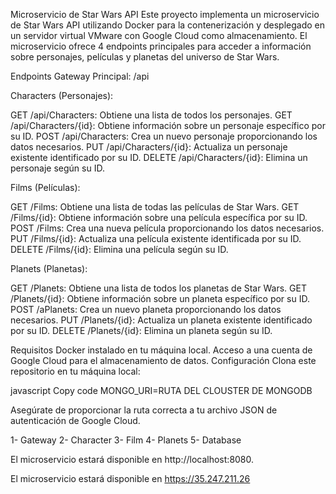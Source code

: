 Microservicio de Star Wars API Este proyecto implementa un microservicio de Star Wars API utilizando Docker para la contenerización y desplegado en un servidor virtual VMware con Google Cloud como almacenamiento. El microservicio ofrece 4 endpoints principales para acceder a información sobre personajes, películas y planetas del universo de Star Wars.

Endpoints Gateway Principal: /api

Characters (Personajes):

GET /api/Characters: Obtiene una lista de todos los personajes. GET /api/Characters/{id}: Obtiene información sobre un personaje específico por su ID. POST /api/Characters: Crea un nuevo personaje proporcionando los datos necesarios. PUT /api/Characters/{id}: Actualiza un personaje existente identificado por su ID. DELETE /api/Characters/{id}: Elimina un personaje según su ID.

Films (Películas):

GET /Films: Obtiene una lista de todas las películas de Star Wars. GET /Films/{id}: Obtiene información sobre una película específica por su ID. POST /Films: Crea una nueva película proporcionando los datos necesarios. PUT /Films/{id}: Actualiza una película existente identificada por su ID. DELETE /Films/{id}: Elimina una película según su ID.

Planets (Planetas):

GET /Planets: Obtiene una lista de todos los planetas de Star Wars. GET /Planets/{id}: Obtiene información sobre un planeta específico por su ID. POST /aPlanets: Crea un nuevo planeta proporcionando los datos necesarios. PUT /Planets/{id}: Actualiza un planeta existente identificado por su ID. DELETE /Planets/{id}: Elimina un planeta según su ID.

Requisitos Docker instalado en tu máquina local. Acceso a una cuenta de Google Cloud para el almacenamiento de datos. Configuración Clona este repositorio en tu máquina local:

javascript Copy code MONGO_URI=RUTA DEL CLOUSTER DE MONGODB

Asegúrate de proporcionar la ruta correcta a tu archivo JSON de autenticación de Google Cloud.

1- Gateway 
2- Character 
3- Film
4- Planets
5- Database

El microservicio estará disponible en http://localhost:8080.

El microservicio estará disponible en https://35.247.211.26
